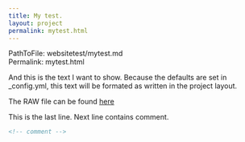 ```yaml
---
title: My test.
layout: project
permalink: mytest.html
---
```


PathToFile:  websitetest/mytest.md  
Permalink:  mytest.html

And this is the text I want to show. 
Because the defaults are set in _config.yml, 
this text will be formated as written
in the project layout.

The RAW file can be found [here](https://github.com/M2vH/websitetest/raw/gh-pages/_layouts/project.html)


This is the last line. Next line contains comment. 

<!--
This text is not displayed.
EndOfComment
-->

```html
<!-- comment -->

```
